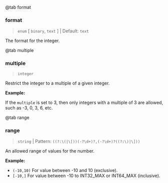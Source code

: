 @tab format

### format

> `enum` [ `binary`, `text` ] | Default: `text`

The format for the integer.

@tab multiple

### multiple

> `integer`

Restrict the integer to a multiple of a given integer.

**Example:**

If the `multiple` is set to 3, then only integers with a multiple of 3 are allowed, such as -3, 0, 3, 6, etc.

@tab range

### range

> `string` | Pattern: `((?:\(|\[))(-?\d+)?,(-?\d+)?((?:\)|\]))`

An allowed range of values for the number.

**Example:**

- `(-10,10)` For value between -10 and 10 (exclusive).
- `[-10,]` For value between -10 to INT32_MAX or INT64_MAX (inclusive).
